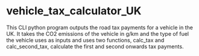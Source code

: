 # vehicle_tax_calculator_UK
This CLI python program outputs the road tax payments for a vehicle in the UK. It takes the CO2 emissions of the vehicle in g/km and the type of fuel the vehicle uses as inputs and uses two functions, calc_tax and calc_second_tax, calculate the first and second onwards tax payments.
